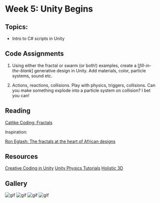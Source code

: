 # Week 5: Unity Begins

## Topics:

- Intro to C# scripts in Unity

## Code Assignments

1. Using either the fractal or swarm (or both!) examples, create a [*fill-in-the-blank*] generative design in Unity. Add materials, color, particle systems, sound etc.

2. Actions, reactions, collisions. Play with physics, triggers, collisions. Can you make something explode into a particle system on collision? I bet you can!

## Reading
[Catlike Coding: Fractals ](http://catlikecoding.com/unity/tutorials/constructing-a-fractal/)

Inspiration:

[Ron Eglash: The fractals at the heart of African designs](https://www.youtube.com/watch?v=7n36qV4Lk94)

## Resources

[Creative Coding in Unity](https://www.youtube.com/watch?v=7bPQ9L0hvXM)
[Unity Physics Tutorials](https://unity3d.com/learn/tutorials/topics/physics)
[Holistic 3D](http://holistic3d.com)


## Gallery

![gif](https://github.com/rabbitqin/cc2/blob/master/week5/swarm.gif "qinqin")
![gif](https://camo.githubusercontent.com/47cc3b46562d41abf1c0db98d2c9d5f724f3e9f8/68747470733a2f2f6d656469612e67697068792e636f6d2f6d656469612f336f686a5634626e565736396c45694c55412f67697068792e676966 "dasha")
![gif](https://camo.githubusercontent.com/921823ce2d997431dc6f2f2efe2724c4b443f793/68747470733a2f2f6d656469612e67697068792e636f6d2f6d656469612f323646666548444941316d374a384749302f67697068792e676966 "amanda")
![gif](https://camo.githubusercontent.com/74112fc91ad897722134e2feb16c08afcee1db7d/68747470733a2f2f6d656469612e67697068792e636f6d2f6d656469612f336f6868774a353963786d5a51446c664b6f2f67697068792e676966 "kris")
